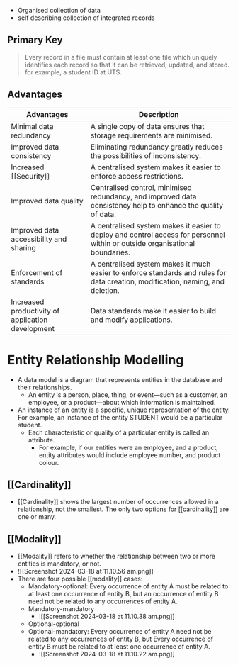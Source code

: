 - Organised collection of data
- self describing collection of integrated records
## Primary Key
> Every record in a file must contain at least one file which uniquely identifies each record so that it can be retrieved, updated, and stored. 
> 	for example, a student ID at UTS.
## Advantages
|Advantages|Description|
|---|---|
|Minimal data redundancy|A single copy of data ensures that storage requirements are minimised.|
|Improved data consistency|Eliminating redundancy greatly reduces the possibilities of inconsistency.|
|Increased [[Security]]|A centralised system makes it easier to enforce access restrictions.|
|Improved data quality|Centralised control, minimised redundancy, and improved data consistency help to enhance the quality of data.|
|Improved data accessibility and sharing|A centralised system makes it easier to deploy and control access for personnel within or outside organisational boundaries.|
|Enforcement of standards|A centralised system makes it much easier to enforce standards and rules for data creation, modification, naming, and deletion.|
|Increased productivity of application development|Data standards make it easier to build and modify applications.|

# Entity Relationship Modelling
- A data model is a diagram that represents entities in the database and their relationships.
	- An entity is a person, place, thing, or event—such as a customer, an employee, or a product—about which information is maintained.
- An instance of an entity is a specific, unique representation of the entity. For example, an instance of the entity STUDENT would be a particular student.
	- Each characteristic or quality of a particular entity is called an attribute.
		- For example, if our entities were an employee, and a product, entity attributes would include employee number, and product colour.
## [[Cardinality]]
- [[Cardinality]] shows the largest number of occurrences allowed in a relationship, not the smallest. The only two options for [[cardinality]] are one or many.
## [[Modality]]
- [[Modality]] refers to whether the relationship between two or more entities is mandatory, or not. 
- ![[Screenshot 2024-03-18 at 11.10.56 am.png]]
- There are four possible [[modality]] cases:
	- Mandatory-optional: Every occurrence of entity A must be related to at least one occurrence of entity B, but an occurrence of entity B need not be related to any occurrences of entity A.
	- Mandatory-mandatory
		- ![[Screenshot 2024-03-18 at 11.10.38 am.png]]
	- Optional-optional
	- Optional-mandatory: Every occurrence of entity A need not be related to any occurrences of entity B, but Every occurrence of entity B must be related to at least one occurrence of entity A.
		- ![[Screenshot 2024-03-18 at 11.10.22 am.png]]